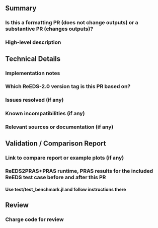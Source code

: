## Summary
### Is this a formatting PR (does not change outputs) or a substantive PR (changes outputs)?

### High-level description

## Technical Details
### Implementation notes

### Which ReEDS-2.0 version tag is this PR based on?

### Issues resolved (if any)

### Known incompatibilities (if any)

### Relevant sources or documentation (if any)

## Validation / Comparison Report
### Link to compare report or example plots (if any)

### ReEDS2PRAS+PRAS runtime, PRAS results for the included ReEDS test case before and after this PR
#### Use test/test_benchmark.jl and follow instructions there


## Review
### Charge code for review
